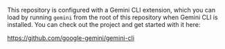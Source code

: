 This repository is configured with a Gemini CLI extension, which you can load by running `gemini` from the root of this repository when Gemini CLI is installed. You can check out the project and get started with it here:

https://github.com/google-gemini/gemini-cli
